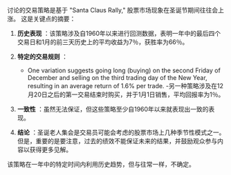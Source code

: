 讨论的交易策略是基于 "Santa Claus Rally," 股票市场现象在圣诞节期间往往会上涨。 这是关键点的摘要：

1. **历史表现** ：该策略涉及自1960年以来进行回测数据，表明一年中的最后四个交易日和1月的前三天历史上的平均收益为7％，获胜率为66％。

2. **特定的交易规则** ：
   - One variation suggests going long (buying) on the second Friday of December and selling on the third trading day of the New Year, resulting in an average return of 1.6% per trade.
   -另一种策略涉及在12月20日之后的第一交易结束时购买，并于1月1日销售，平均回报率为1％。

3. **一致性** ：虽然无法保证，但这些策略至少自1960年以来就表现出一致的表现。

4. **结论** ：圣诞老人集会是交易员可能会考虑的股票市场上几种季节性模式之一。 但是，重要的是要注意，过去的绩效不能保证未来的结果，并鼓励观众参与内容以获得更多见解。

该策略在一年中的特定时间内利用历史趋势，但与往常一样，不确定。